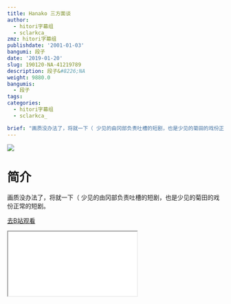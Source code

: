 ```yaml
---
title: Hanako 三方面谈
author:
  - hitori字幕组
  - sclarkca_
zmz: hitori字幕组
publishdate: '2001-01-03'
bangumi: 段子
date: '2019-01-20'
slug: 190120-NA-41219789
description: 段子&#8226;NA
weight: 9880.0
bangumis:
  - 段子
tags:
categories:
  - hitori字幕组
  - sclarkca_

brief: "画质没办法了，将就一下（ 少见的由冈部负责吐槽的短剧，也是少见的菊田的戏份正常的短剧。"
---
```

![](https://i.imgur.com/nge1FTz.jpg)
# 简介  
画质没办法了，将就一下（
少见的由冈部负责吐槽的短剧，也是少见的菊田的戏份正常的短剧。  

[去B站观看](https://www.bilibili.com/video/av41219789/)
<div class ="resp-container"><iframe class="testiframe" src="//player.bilibili.com/player.html?aid=41219789"", scrolling="no", allowfullscreen="true" > </iframe></div> 
